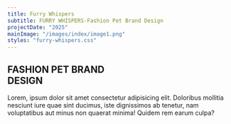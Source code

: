 ```yaml
---
title: Furry Whispers
subtitle: FURRY WHISPERS-Fashion Pet Brand Design
projectDate: "2025"
mainImage: "/images/index/image1.png"
styles: "furry-whispers.css"
---
```

<section class="section">
    <div class="container">
        <h1 class="title">FASHION PET BRAND<br>DESIGN</h1>
        <p class="description">Lorem, ipsum dolor sit amet consectetur adipisicing elit. Doloribus mollitia nesciunt iure quae sint ducimus, iste dignissimos ab tenetur, nam voluptatibus aut minus non quaerat minima! Quidem rem earum culpa?</p>
    </div>
    <div class="grid container">
        <div class="img-container logo">
            <img src="/images/furry-whispers/FW-LOGO.jpg" alt="">
        </div>
        <div class="img-container">
            <img src="/images/furry-whispers/FW-BOX MOCKUP.jpg" alt="">
        </div>
        <div class="grid one">
            <div class="img-container">
                <img src="/images/furry-whispers/FW-RED.png" alt="">
            </div>
            <div class="img-container">
                <img src="/images/furry-whispers/FW-ORANGE.png" alt="">
            </div>
            <div class="img-container">
                <img src="/images/furry-whispers/FW-LABELS.png" alt="">
            </div>
            <div class="img-container">
                <img src="/images/furry-whispers/FW.DOG.jpg" alt="">
            </div>
        </div>
    </div>
</section>